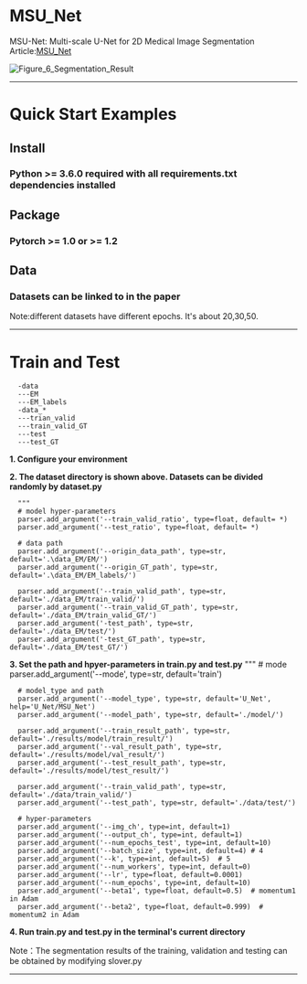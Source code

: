 # MSU_Net
MSU-Net: Multi-scale U-Net for 2D Medical Image Segmentation \
Article:[MSU_Net](https://www.frontiersin.org/articles/10.3389/fgene.2021.639930/full)

![Figure_6_Segmentation_Result](https://user-images.githubusercontent.com/50656765/125736033-501fa324-f6bf-4622-b124-41d4ee497811.jpg)
****

# Quick Start Examples

## Install
### Python >= 3.6.0 required with all requirements.txt dependencies installed

## Package
### Pytorch >= 1.0 or >= 1.2

## Data
### Datasets can be linked to in the paper

Note:different datasets have different epochs. It's about 20,30,50.
****

# Train and Test

      -data
      ---EM
      ---EM_labels
      -data_* 
      ---trian_valid
      ---train_valid_GT
      ---test
      ---test_GT

**1. Configure your environment**

**2. The dataset directory is shown above. Datasets can be divided randomly by dataset.py**

      """
      # model hyper-parameters
      parser.add_argument('--train_valid_ratio', type=float, default= *)
      parser.add_argument('--test_ratio', type=float, default= *)

      # data path
      parser.add_argument('--origin_data_path', type=str, default='.\data_EM/EM/')
      parser.add_argument('--origin_GT_path', type=str, default='.\data_EM/EM_labels/')

      parser.add_argument('--train_valid_path', type=str, default='./data_EM/train_valid/')
      parser.add_argument('--train_valid_GT_path', type=str, default='./data_EM/train_valid_GT/')
      parser.add_argument('-test_path', type=str, default='./data_EM/test/')
      parser.add_argument('-test_GT_path', type=str, default='./data_EM/test_GT/')

**3. Set the path and hpyer-parameters in train.py and test.py**
      """
      # mode
      parser.add_argument('--mode', type=str, default='train')

      # model_type and path
      parser.add_argument('--model_type', type=str, default='U_Net', help='U_Net/MSU_Net')
      parser.add_argument('--model_path', type=str, default='./model/')

      parser.add_argument('--train_result_path', type=str, default='./results/model/train_result/')
      parser.add_argument('--val_result_path', type=str, default='./results/model/val_result/')
      parser.add_argument('--test_result_path', type=str, default='./results/model/test_result/')

      parser.add_argument('--train_valid_path', type=str, default='./data/train_valid/')
      parser.add_argument('--test_path', type=str, default='./data/test/')

      # hyper-parameters
      parser.add_argument('--img_ch', type=int, default=1)
      parser.add_argument('--output_ch', type=int, default=1)
      parser.add_argument('--num_epochs_test', type=int, default=10)
      parser.add_argument('--batch_size', type=int, default=4) # 4
      parser.add_argument('--k', type=int, default=5)  # 5
      parser.add_argument('--num_workers', type=int, default=0)
      parser.add_argument('--lr', type=float, default=0.0001)
      parser.add_argument('--num_epochs', type=int, default=10)
      parser.add_argument('--beta1', type=float, default=0.5)  # momentum1 in Adam
      parser.add_argument('--beta2', type=float, default=0.999)  # momentum2 in Adam

**4. Run train.py and test.py in the terminal's current directory**

Note：The segmentation results of the training, validation and testing can be obtained by modifying slover.py

****
